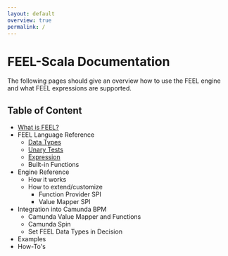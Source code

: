```yaml
---
layout: default
overview: true
permalink: /
---
```


# FEEL-Scala Documentation

The following pages should give an overview how to use the FEEL engine and what FEEL expressions are supported.

## Table of Content

* [What is FEEL?](what-is-feel)
* FEEL Language Reference
  * [Data Types](feel-data-types)
  * [Unary Tests](feel-unary-tests)
  * [Expression](feel-expression)
  * Built-in Functions
* Engine Reference
  * How it works
  * How to extend/customize
    * Function Provider SPI
    * Value Mapper SPI
* Integration into Camunda BPM
  * Camunda Value Mapper and Functions
  * Camunda Spin
  * Set FEEL Data Types in Decision
* Examples
* How-To's
